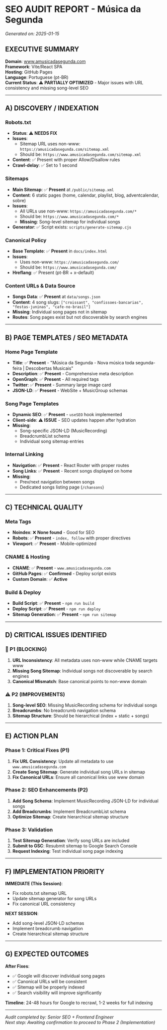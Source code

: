 # SEO AUDIT REPORT - Música da Segunda
*Generated on: 2025-01-15*

## EXECUTIVE SUMMARY
**Domain**: www.amusicadasegunda.com  
**Framework**: Vite/React SPA  
**Hosting**: GitHub Pages  
**Language**: Portuguese (pt-BR)  
**Current Status**: ⚠️ **PARTIALLY OPTIMIZED** - Major issues with URL consistency and missing song-level SEO

---

## A) DISCOVERY / INDEXATION

### Robots.txt
- **Status**: ⚠️ **NEEDS FIX**
- **Issues**: 
  - Sitemap URL uses non-www: `https://amusicadasegunda.com/sitemap.xml`
  - Should be: `https://www.amusicadasegunda.com/sitemap.xml`
- **Content**: ✅ Present with proper Allow/Disallow rules
- **Crawl-delay**: ✅ Set to 1 second

### Sitemaps
- **Main Sitemap**: ✅ **Present** at `/public/sitemap.xml`
- **Content**: 6 static pages (home, calendar, playlist, blog, adventcalendar, sobre)
- **Issues**: 
  - All URLs use non-www: `https://amusicadasegunda.com/*`
  - Should be: `https://www.amusicadasegunda.com/*`
  - **Missing**: Song-level sitemap for individual songs
- **Generator**: ✅ Script exists: `scripts/generate-sitemap.cjs`

### Canonical Policy
- **Base Template**: ✅ **Present** in `docs/index.html`
- **Issues**: 
  - Uses non-www: `https://amusicadasegunda.com/`
  - Should be: `https://www.amusicadasegunda.com/`
- **Hreflang**: ✅ Present (pt-BR + x-default)

### Content URLs & Data Source
- **Songs Data**: ✅ **Present** at `data/songs.json`
- **Content**: 4 song slugs: `["croissant", "confissoes-bancarias", "festas-juninas", "cafe-no-brasil"]`
- **Missing**: Individual song pages not in sitemap
- **Routes**: Song pages exist but not discoverable by search engines

---

## B) PAGE TEMPLATES / SEO METADATA

### Home Page Template
- **Title**: ✅ **Present** - "Música da Segunda - Nova música toda segunda-feira | Descobertas Musicais"
- **Description**: ✅ **Present** - Comprehensive meta description
- **OpenGraph**: ✅ **Present** - All required tags
- **Twitter**: ✅ **Present** - Summary large image card
- **JSON-LD**: ✅ **Present** - WebSite + MusicGroup schemas

### Song Page Templates
- **Dynamic SEO**: ✅ **Present** - `useSEO` hook implemented
- **Client-side**: ⚠️ **ISSUE** - SEO updates happen after hydration
- **Missing**: 
  - Song-specific JSON-LD (MusicRecording)
  - BreadcrumbList schema
  - Individual song sitemap entries

### Internal Linking
- **Navigation**: ✅ **Present** - React Router with proper routes
- **Song Links**: ✅ **Present** - Recent songs displayed on home
- **Missing**: 
  - Prev/next navigation between songs
  - Dedicated songs listing page (`/chansons`)

---

## C) TECHNICAL QUALITY

### Meta Tags
- **Noindex**: ❌ **None found** - Good for SEO
- **Robots**: ✅ **Present** - `index, follow` with proper directives
- **Viewport**: ✅ **Present** - Mobile-optimized

### CNAME & Hosting
- **CNAME**: ✅ **Present** - `www.amusicadasegunda.com`
- **GitHub Pages**: ✅ **Confirmed** - Deploy script exists
- **Custom Domain**: ✅ **Active**

### Build & Deploy
- **Build Script**: ✅ **Present** - `npm run build`
- **Deploy Script**: ✅ **Present** - `npm run deploy`
- **Sitemap Generation**: ✅ **Present** - `npm run sitemap`

---

## D) CRITICAL ISSUES IDENTIFIED

### 🚨 P1 (BLOCKING)
1. **URL Inconsistency**: All metadata uses non-www while CNAME targets www
2. **Missing Song Sitemap**: Individual songs not discoverable by search engines
3. **Canonical Mismatch**: Base canonical points to non-www domain

### ⚠️ P2 (IMPROVEMENTS)
1. **Song-level SEO**: Missing MusicRecording schema for individual songs
2. **Breadcrumbs**: No breadcrumb navigation schema
3. **Sitemap Structure**: Should be hierarchical (index + static + songs)

---

## E) ACTION PLAN

### Phase 1: Critical Fixes (P1)
1. **Fix URL Consistency**: Update all metadata to use `www.amusicadasegunda.com`
2. **Create Song Sitemap**: Generate individual song URLs in sitemap
3. **Fix Canonical URLs**: Ensure all canonical links use www domain

### Phase 2: SEO Enhancements (P2)
1. **Add Song Schema**: Implement MusicRecording JSON-LD for individual songs
2. **Add Breadcrumbs**: Implement BreadcrumbList schema
3. **Optimize Sitemap**: Create hierarchical sitemap structure

### Phase 3: Validation
1. **Test Sitemap Generation**: Verify song URLs are included
2. **Submit to GSC**: Resubmit sitemap to Google Search Console
3. **Request Indexing**: Test individual song page indexing

---

## F) IMPLEMENTATION PRIORITY

**IMMEDIATE (This Session)**:
- Fix robots.txt sitemap URL
- Update sitemap generator for song URLs
- Fix canonical URL consistency

**NEXT SESSION**:
- Add song-level JSON-LD schemas
- Implement breadcrumb navigation
- Create hierarchical sitemap structure

---

## G) EXPECTED OUTCOMES

**After Fixes**:
- ✅ Google will discover individual song pages
- ✅ Canonical URLs will be consistent
- ✅ Sitemap will be properly indexed
- ✅ Search visibility will improve significantly

**Timeline**: 24-48 hours for Google to recrawl, 1-2 weeks for full indexing

---

*Audit completed by: Senior SEO + Frontend Engineer*  
*Next step: Awaiting confirmation to proceed to Phase 2 (Implementation)*
